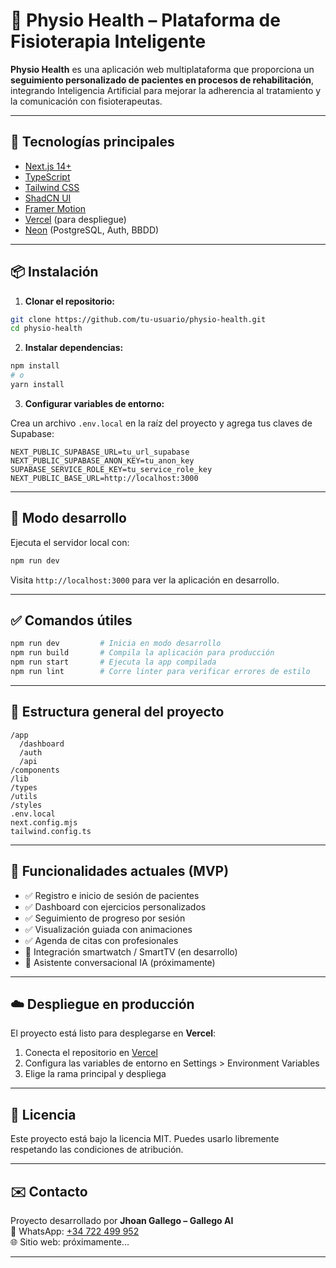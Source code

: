 # 🧠 Physio Health – Plataforma de Fisioterapia Inteligente

**Physio Health** es una aplicación web multiplataforma que proporciona un **seguimiento personalizado de pacientes en procesos de rehabilitación**, integrando Inteligencia Artificial para mejorar la adherencia al tratamiento y la comunicación con fisioterapeutas.

---

## 🚀 Tecnologías principales

- [Next.js 14+](https://nextjs.org/)
- [TypeScript](https://www.typescriptlang.org/)
- [Tailwind CSS](https://tailwindcss.com/)
- [ShadCN UI](https://ui.shadcn.dev/)
- [Framer Motion](https://www.framer.com/motion/)
- [Vercel](https://vercel.com/) (para despliegue)
- [Neon](https://neon.tech/) (PostgreSQL, Auth, BBDD)

---

## 📦 Instalación

1. **Clonar el repositorio:**

```bash
git clone https://github.com/tu-usuario/physio-health.git
cd physio-health
```

2. **Instalar dependencias:**

```bash
npm install
# o
yarn install
```

3. **Configurar variables de entorno:**

Crea un archivo `.env.local` en la raíz del proyecto y agrega tus claves de Supabase:

```env
NEXT_PUBLIC_SUPABASE_URL=tu_url_supabase
NEXT_PUBLIC_SUPABASE_ANON_KEY=tu_anon_key
SUPABASE_SERVICE_ROLE_KEY=tu_service_role_key
NEXT_PUBLIC_BASE_URL=http://localhost:3000
```

---

## 🧪 Modo desarrollo

Ejecuta el servidor local con:

```bash
npm run dev
```

Visita `http://localhost:3000` para ver la aplicación en desarrollo.

---

## ✅ Comandos útiles

```bash
npm run dev         # Inicia en modo desarrollo
npm run build       # Compila la aplicación para producción
npm run start       # Ejecuta la app compilada
npm run lint        # Corre linter para verificar errores de estilo
```

---

## 📂 Estructura general del proyecto

```
/app
  /dashboard
  /auth
  /api
/components
/lib
/types
/utils
/styles
.env.local
next.config.mjs
tailwind.config.ts
```

---

## 📱 Funcionalidades actuales (MVP)

- ✅ Registro e inicio de sesión de pacientes
- ✅ Dashboard con ejercicios personalizados
- ✅ Seguimiento de progreso por sesión
- ✅ Visualización guiada con animaciones
- ✅ Agenda de citas con profesionales
- 🚧 Integración smartwatch / SmartTV (en desarrollo)
- 🚧 Asistente conversacional IA (próximamente)

---

## ☁️ Despliegue en producción

El proyecto está listo para desplegarse en **Vercel**:

1. Conecta el repositorio en [Vercel](https://vercel.com/)
2. Configura las variables de entorno en Settings > Environment Variables
3. Elige la rama principal y despliega

---

## 📄 Licencia

Este proyecto está bajo la licencia MIT. Puedes usarlo libremente respetando las condiciones de atribución.

---

## ✉️ Contacto

Proyecto desarrollado por **Jhoan Gallego – Gallego AI**  
📱 WhatsApp: [+34 722 499 952](https://wa.me/34722499952)  
🌐 Sitio web: próximamente...

---

